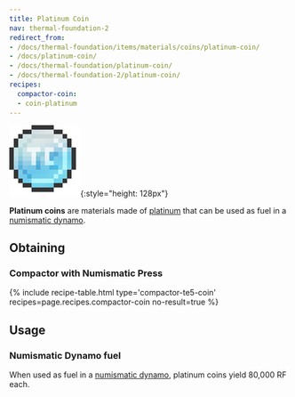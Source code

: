 ```yaml
---
title: Platinum Coin
nav: thermal-foundation-2
redirect_from:
- /docs/thermal-foundation/items/materials/coins/platinum-coin/
- /docs/platinum-coin/
- /docs/thermal-foundation/platinum-coin/
- /docs/thermal-foundation-2/platinum-coin/
recipes:
  compactor-coin:
  - coin-platinum
---
```


![Platinum coin](/assets/images/thermal-foundation-2/coin-platinum.png){:style="height: 128px"}


**Platinum coins** are materials made of [platinum](/docs/1.12/thermal-foundation-2/platinum-ingot/) that
can be used as fuel in a [numismatic dynamo](/docs/1.12/thermal-expansion-5/numismatic-dynamo/).


Obtaining
---------

### Compactor with Numismatic Press
{% include recipe-table.html type='compactor-te5-coin' recipes=page.recipes.compactor-coin no-result=true %}


Usage
-----

### Numismatic Dynamo fuel
When used as fuel in a [numismatic dynamo](/docs/1.12/thermal-expansion-5/numismatic-dynamo/), platinum
coins yield 80,000 RF each.
